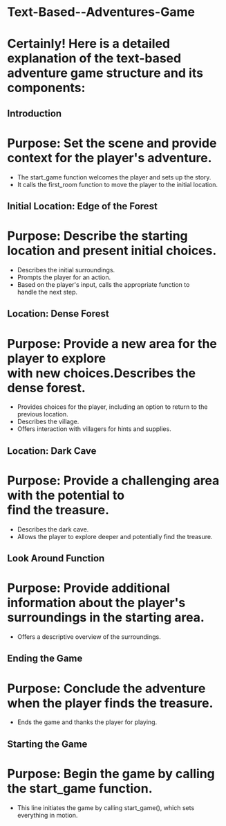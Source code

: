 # Text-Based--Adventures-Game
# Certainly! Here is a detailed explanation of the text-based adventure game structure and its components:
## Introduction
# Purpose: Set the scene and provide context for the player's adventure.
   - The start_game function welcomes the player and sets up the story.
   - It calls the first_room function to move the player to the initial location.
## Initial Location: Edge of the Forest
# Purpose: Describe the starting location and present initial choices.
  - Describes the initial surroundings.
  - Prompts the player for an action.
  - Based on the player's input, calls the appropriate function to handle the next step.
## Location: Dense Forest
# Purpose: Provide a new area for the player to explore with new choices.Describes the dense forest.
  - Provides choices for the player, including an option to return to the previous location.
  - Describes the village.
  - Offers interaction with villagers for hints and supplies.
## Location: Dark Cave
# Purpose: Provide a challenging area with the potential to find the treasure.
  - Describes the dark cave.
  - Allows the player to explore deeper and potentially find the treasure.
## Look Around Function
# Purpose: Provide additional information about the player's surroundings in the starting area.
 - Offers a descriptive overview of the surroundings.
## Ending the Game
# Purpose: Conclude the adventure when the player finds the treasure.
  - Ends the game and thanks the player for playing.
## Starting the Game
# Purpose: Begin the game by calling the start_game function.
- This line initiates the game by calling start_game(), which sets everything in motion.

